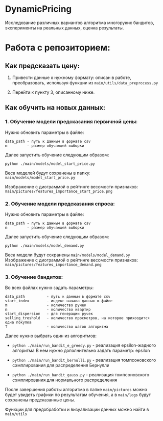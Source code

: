 # DynamicPricing
Исследование различных вариантов алгоритма многоруких бандитов, эксперименты на реальных данных, оценка результаты.

# Работа с репозиторием:

## Как предсказать цену:

1. Привести данные к нужному формату: описан в работе, преобразовать, используя функции из `main/utils/data_preprocess.py`

2. Перейти к пункту 3, описанному ниже.


## Как обучить на новых данных:

### 1. Обучение модели предсказания первичной цены: 

Нужно обновить параметры в файле:

    data_path - путь к данным в формате csv
    n         - размер обучающей выборки

Далее запустить обучение следующим образом:

`python ./main/models/model_start_price.py`

Веса моделей будут сохранены в папку: `main/models/model_start_price.py`

Изображение с диограммой о рейтинге весомости признаков: `main/pictures/features_importance_start_price.png`


### 2. Обучение модели предсказания спроса: 
Нужно обновить параметры в файле:

    data_path - путь к данным в формате csv
    n         - размер обучающей выборки

Далее запустить обучение следующим образом:

`python ./main/models/model_demand.py`

Веса модели будут сохранены `main/models/model_demand.py`
Изображение с диограммой о рейтинге весомости признаков: `main/pictures/features_importance_demand.png`

### 3. Обучение бандитов:

Во всех файлах нужно задать параметры:

    data_path          - путь к данным в формате csv
    start_index        - индекс начала данных в файле
    m                  - количество ручек
    n                  - количество квартир
    start_dispersion   - для генерации ручек
    selling_treshold   - количество просмотров, на которое прихоодится одна покупка
    T                  - количество шагов алгоритма

Далее нужно выбрать один из алгоритмов: 

* `python ./main/run_bandit_e_greedy.py` - реализация epsilon-жадного алгоритма
    В нем нужно дополнительно задать параметр: epsilon  

* `python ./main/run_bandit_bernulli.py` - реализация томпсоновского сэмплирования для распределения Бернулли

* `python ./main/run_bandit_gauss.py` - реализация томпсоновского сэмплирования для нормального распределения

После завершения работы алгоритма в папке `main/pictures` можно будет увидеть графики по результатам обучения, 
а в `main/logs` будут сохранены предсказанные цены.



Функции для предобработки и визуализации данных можно найти в `main/utils`
